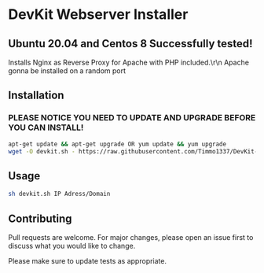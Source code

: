 # DevKit Webserver Installer

## Ubuntu 20.04 and Centos 8 Successfully tested!
Installs Nginx as Reverse Proxy for Apache with PHP included.\r\n
Apache gonna be installed on a random port

## Installation

### PLEASE NOTICE YOU NEED TO UPDATE AND UPGRADE BEFORE YOU CAN INSTALL!

```bash
apt-get update && apt-get upgrade OR yum update && yum upgrade
wget -O devkit.sh - https://raw.githubusercontent.com/Timmo1337/DevKit-Nginx-Apache-Webserver-Installer-Ubuntu20.04-Centos8/main/devkit.sh | bash
```

## Usage


```bash
sh devkit.sh IP Adress/Domain
```

## Contributing
Pull requests are welcome. For major changes, please open an issue first to discuss what you would like to change.

Please make sure to update tests as appropriate.
